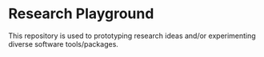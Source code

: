 # Research Playground

This repository is used to prototyping research ideas and/or experimenting
diverse software tools/packages.
